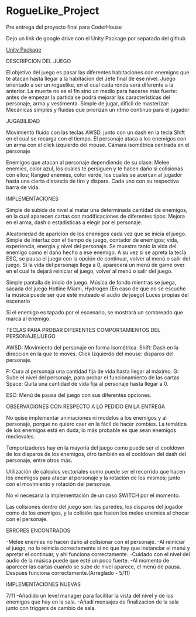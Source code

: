# RogueLike_Project
 Pre entrega del proyecto final para CoderHouse

Dejo un link de google drive con el Unity Package por separado del github

[Unity Package](https://drive.google.com/drive/folders/1aQILSAPhrYFZvgouzeOo0fLmLMCyv8uu)

DESCRIPCION DEL JUEGO

El objetivo del juego es pasar las diferentes habitaciones con enemigos que te atacan hasta llegar a la habitacion del Jefe final de ese nivel.
Juego orientado a ser un roguelike, en el cual cada ronda será diferente a la anterior. 
La muerte no es el fin sino un medio para hacerse más fuerte: antes de empezar la partida se podrá mejorar las caracteristicas del personaje, arma y vestimenta.
Simple de jugar, dificil de masterizar: Mecánicas simples y fluidas que priorizan un ritmo continuo para el jugador 

JUGABILIDAD

Movimiento fluido con las teclas AWSD, junto con un dash en la tecla Shift en el cual se recarga con el tiempo.
El personaje ataca a los enemigos con un arma con el click izquierdo del mouse.
Cámara isométrica centrada en el personaje

Enemigos que atacan al personaje dependiendo de su clase: Melee enemies, color azul, los cuales te persiguen y te hacen daño si colisionas con ellos; Ranged enemies, color verde, los cuales se acercan al jugador hasta una cierta distancia de tiro y dispara. Cada uno con su respectiva barra de vida.

IMPLEMENTACIONES

Simple de subida de nivel al matar una determinada cantidad de enemigos, en la cual aparecen cartas con modificaciones de diferentes tipos: Mejora en el arma, dash o estadisticas a elegir por el personaje.

Aleatoriedad de aparición de los enemigos cada vez que se inicia el juego.
Simple de interfaz con el tiempo de juego, contador de enemigos; vida, experiencia, energia y nivel del personaje.
Se muestra tanto la vida del enemigo como el daño hecho a ese enemigo.
A su vez si se apreta la tecla ESC, se pausa el juego con la opción de continuar, volver al menú o salir del juego. 
Si la vida del personaje llega a 0, aparecerá un menú de game over en el cual te dejará reiniciar el juego, volver al menú o salir del juego.

Simple pantalla de inicio de juego.
Música de fondo mientras se juega, sacada del juego Hotline Miami, Hydrogen.(En caso de que no se escuche la música puede ser que esté muteado el audio de juego)
Luces propias del escenario

Si el enemigo es tapado por el escenario, se mostrará un sombreado que marca al enemigo.

TECLAS PARA PROBAR DIFERENTES COMPORTAMIENTOS DEL PERSONAJE/JUEGO

AWSD: Movimiento del personaje en forma isométrica.
Shift: Dash en la direccion en la que te moves.
Click Izquierdo del mouse: disparos del personaje.

F: Cura al personaja una cantidad fija de vida hasta llegar al máximo.
G: Sube el nivel del personaje, para probar el funcionamiento de las cartas
Space: Quita una cantidad de vida fija al personaje hasta llegar a 0.

ESC: Menú de pausa del juego con sus diferentes opciones.

OBSERVACIONES CON RESPECTO A LO PEDIDO EN LA ENTREGA

No quise implementar animaciones ni modelos a los enemigos y al personaje, porque no quiero caer en la fácil de hacer zombies. La temática de los enemigos está en duda, lo más probable es que sean enemigos medievales.

Temporizadores hay en la mayoría del juego como puede ser el cooldown de los disparos de los enemigos, otro también es el cooldown del dash del personaje, entre otros más.

Utilización de cálculos vectoriales como puede ser el recorrido que hacen los enemigos para atacar al personaje y la rotación de los mismos; junto con el movimiento y rotación del personaje.

No vi necesaria la implementación de un caso SWITCH por el momento.

Las colisiones dentro del juego son: las paredes, los disparos del jugador como de los enemigos, y la colisión que hacen los melee enemies al chocar con el personaje.

ERRORES ENCONTRADOS 

-Melee enemies no hacen daño al colisionar con el personaje.
-Al reiniciar el juego, no lo reinicia correctamente si no que hay que instanciar el menú y apretar el continuar, y ahí funciona correctamente.
-Cuidado con el nivel del audio de la música puede que esté un poco fuerte.
-Al momento de aparecer las cartas cuando se sube de nivel aparece, el menú de pausa. Despues funciona correctamente.(Arreglado - 5/11)

IMPLEMENTACIONES NUEVAS

7/11
-Añadido un level manager para facilitar la vista del nivel y de los enemigos que hay en la sala.
-Añadí mensajes de finalizacion de la sala junto con triggers de cambio de sala. 
